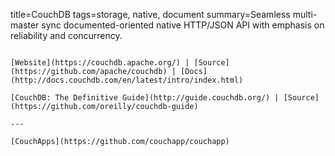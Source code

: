 title=CouchDB
tags=storage, native, document
summary=Seamless multi-master sync documented-oriented native HTTP/JSON API with emphasis on  reliability and concurrency.
~~~~~~

[Website](https://couchdb.apache.org/) | [Source](https://github.com/apache/couchdb) | [Docs](http://docs.couchdb.com/en/latest/intro/index.html)

[CouchDB: The Definitive Guide](http://guide.couchdb.org/) | [Source](https://github.com/oreilly/couchdb-guide)

---

[CouchApps](https://github.com/couchapp/couchapp)